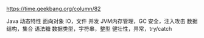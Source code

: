 https://time.geekbang.org/column/82

Java
    动态特性
    面向对象
    IO，文件
    并发
    JVM内存管理，GC
    安全，注入攻击
    数据结构，集合
    语法糖
    数据类型，字符串，整型
    健壮性，异常，try/catch

